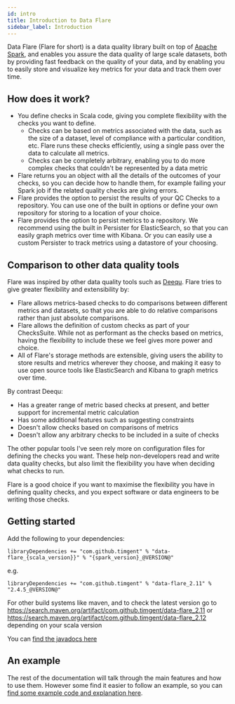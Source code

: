 ```yaml
---
id: intro
title: Introduction to Data Flare
sidebar_label: Introduction
---
```


Data Flare (Flare for short) is a data quality library built on top of [Apache Spark](https://spark.apache.org/), and enables
you assure the data quality of large scale datasets, both by providing fast feedback on the quality of your data, and
by enabling you to easily store and visualize key metrics for your data and track them over time.

## How does it work?
* You define checks in Scala code, giving you complete flexibility with the checks you want to define.
  * Checks can be based on metrics associated with the data, such as the size of a dataset, level of compliance with a
particular condition, etc. Flare runs these checks efficiently, using a single pass over the data to calculate all
metrics.
  * Checks can be completely arbitrary, enabling you to do more complex checks that couldn't be represented by a data 
metric
* Flare returns you an object with all the details of the outcomes of your checks, so you can decide how to
handle them, for example failing your Spark job if the related quality checks are giving errors.
* Flare provides the option to persist the results of your QC Checks to a repository. You can use one of the
built in options or define your own repository for storing to a location of your choice.
* Flare provides the option to persist metrics to a repository. We recommend using the built in Persister for 
ElasticSearch, so that you can easily graph metrics over time with Kibana. Or you can easily use a custom Persister to
track metrics using a datastore of your choosing.

## Comparison to other data quality tools
Flare was inspired by other data quality tools such as [Deequ](https://github.com/awslabs/deequ). Flare tries to give
greater flexibility and extensibility by:

* Flare allows metrics-based checks to do comparisons between different metrics and datasets, so that you are able to do
relative comparisons rather than just absolute comparisons.
* Flare allows the definition of custom checks as part of your ChecksSuite. While not as performant as the checks based on
metrics, having the flexibility to include these we feel gives more power and choice.
* All of Flare's storage methods are extensible, giving users the ability to store results and metrics wherever they 
choose, and making it easy to use open source tools like ElasticSearch and Kibana to graph metrics over time.

By contrast Deequ:
* Has a greater range of metric based checks at present, and better support for incremental metric calculation
* Has some additional features such as suggesting constraints
* Doesn't allow checks based on comparisons of metrics
* Doesn't allow any arbitrary checks to be included in a suite of checks

The other popular tools I've seen rely more on configuration files for defining the checks you want. These help
non-developers read and write data quality checks, but also limit the flexibility you have when deciding what checks 
to run.

Flare is a good choice if you want to maximise the flexibility you have in defining quality checks, and you expect
software or data engineers to be writing those checks.

## Getting started
Add the following to your dependencies:
```
libraryDependencies += "com.github.timgent" % "data-flare_{scala_version}}" % "{spark_version}_@VERSION@"
```
e.g. 
```
libraryDependencies += "com.github.timgent" % "data-flare_2.11" % "2.4.5_@VERSION@"
```
For other build systems like maven, and to check the latest version go to 
https://search.maven.org/artifact/com.github.timgent/data-flare_2.11 or 
https://search.maven.org/artifact/com.github.timgent/data-flare_2.12 depending on your scala version 

You can [find the javadocs here](https://www.javadoc.io/doc/com.github.timgent/data-flare_2.11/latest/index.html#package)

## An example
The rest of the documentation will talk through the main features and how to use them. However some find it easier to
follow an example, so you can 
[find some example code and explanation here](https://github.com/timgent/data-flare/tree/master/src/main/scala/com/github/timgent/data-flare/examples).
